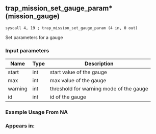 ## trap_mission_set_gauge_param* (mission_gauge)

`syscall 4, 19 ; trap_mission_set_gauge_param (4 in, 0 out)`

Set parameters for a gauge

### Input parameters
| Name | Type | Description
|------|------|------------
| start   | int   | start value of the gauge
| max   | int   | max value of the gauge
| warning   | int   | threshold for warning mode of the gauge
| id   | int   | id of the gauge


### Example Usage From NA



### Appears in:



